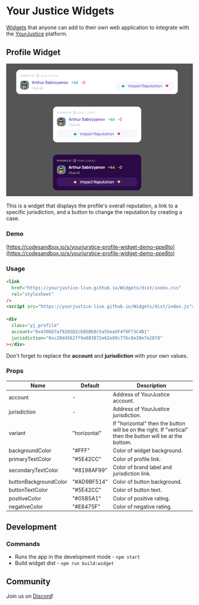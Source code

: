 # Your Justice Widgets

[Widgets](https://github.com/YourJustice-Live/Widgets) that anyone can add to their own web application to integrate with the [YourJustice](https://yj.life/) platform.

## Profile Widget

![Profile Widget](doc/images/profile_widget.png)

This is a widget that displays the profile's overall reputation, a link to a specific jurisdiction, and a button to change the reputation by creating a case.

### Demo

[https://codesandbox.io/s/yourjurstice-profile-widget-demo-ppe8to](https://codesandbox.io/s/yourjurstice-profile-widget-demo-ppe8to)

### Usage

```html
<link
  href="https://yourjustice-live.github.io/Widgets/dist/index.css"
  rel="stylesheet"
/>
<script src="https://yourjustice-live.github.io/Widgets/dist/index.js"></script>

<div
  class="yj_profile"
  account="0x4306D7a79265D2cb85Db0c5a55ea5F4f6F73C4B1"
  jurisdiction="0xc20d4562ff9a883872e62e89c77bc8e39e7e287d"
></div>
```

Don't forget to replace the **account** and **jurisdiction** with your own values.

### Props

| Name                  | Default      | Description                                                                                                |
| --------------------- | ------------ | ---------------------------------------------------------------------------------------------------------- |
| account               | -            | Address of YourJustice account.                                                                            |
| jurisdiction          | -            | Address of YourJustice jurisdiction.                                                                       |
| variant               | "horizontal" | If "horizontal" then the button will be on the right. If "vertical" then the button will be at the bottom. |
| backgroundColor       | "#FFF"       | Color of widget background.                                                                                |
| primaryTextColor      | "#5E42CC"    | Color of profile link.                                                                                     |
| secondaryTextColor    | "#8198AF99"  | Color of brand label and jurisdiction link.                                                                |
| buttonBackgroundColor | "#AD9BF514"  | Color of button background.                                                                                |
| buttonTextColor       | "#5E42CC"    | Color of button text.                                                                                      |
| positiveColor         | "#05B5A1"    | Color of positive rating.                                                                                  |
| negativeColor         | "#E8475F"    | Color of negative rating.                                                                                  |

## Development

### Commands

- Runs the app in the development mode - `npm start`
- Build widget dist - `npm run build:widget`

## Community

Join us on [Discord](https://discord.gg/aKKCCzCfgS)!
